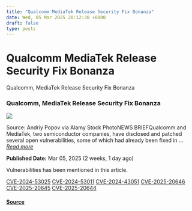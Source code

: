 ```yaml
---
title: "Qualcomm MediaTek Release Security Fix Bonanza"
date: Wed, 05 Mar 2025 20:12:30 +0000
draft: false
type: posts
---
```

# Qualcomm MediaTek Release Security Fix Bonanza





 Qualcomm, MediaTek Release Security Fix Bonanza 

### Qualcomm, MediaTek Release Security Fix Bonanza

![](https://upload.cvefeed.io/news/33681/thumbnail.jpg)

Source: Andriy Popov via Alamy Stock PhotoNEWS BRIEFQualcomm and MediaTek, two semiconductor companies, have disclosed and patched several open vulnerabilities, some of which had already been fixed in ... [_Read more_](https://www.darkreading.com/remote-workforce/qualcomm-mediatek-security-fix-bonanza)

**Published Date:** Mar 05, 2025 (2 weeks, 1 day ago)

Vulnerabilities has been mentioned in this article.

[CVE-2024-53025](https://cvefeed.io/vuln/detail/CVE-2024-53025) [CVE-2024-53011](https://cvefeed.io/vuln/detail/CVE-2024-53011) [CVE-2024-43051](https://cvefeed.io/vuln/detail/CVE-2024-43051) [CVE-2025-20646](https://cvefeed.io/vuln/detail/CVE-2025-20646) [CVE-2025-20645](https://cvefeed.io/vuln/detail/CVE-2025-20645) [CVE-2025-20644](https://cvefeed.io/vuln/detail/CVE-2025-20644)

#### [Source](https://www.darkreading.com/remote-workforce/qualcomm-mediatek-security-fix-bonanza)

